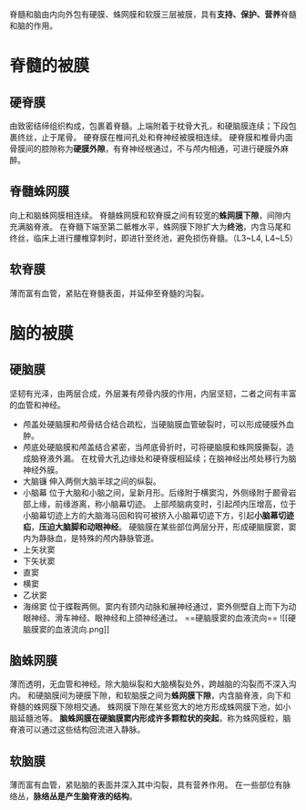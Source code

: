 脊髓和脑由内向外包有硬膜、蛛网膜和软膜三层被膜，具有**支持、保护、营养**脊髓和脑的作用。
# 脊髓的被膜
## 硬脊膜
由致密结缔组织构成，包裹着脊髓。上端附着于枕骨大孔，和硬脑膜连续；下段包裹终丝，止于尾骨。
硬脊膜在椎间孔处和脊神经被膜相连续。
硬脊膜和椎骨内面骨膜间的腔隙称为**硬膜外隙**，有脊神经根通过，不与颅内相通，可进行硬膜外麻醉。
## 脊髓蛛网膜
向上和脑蛛网膜相连续。
脊髓蛛网膜和软脊膜之间有较宽的**蛛网膜下隙**，间隙内充满脑脊液。
在脊髓下端至第二骶椎水平，蛛网膜下隙扩大为**终池**，内含马尾和终丝，临床上进行腰椎穿刺时，即进针至终池，避免损伤脊髓。（L3~L4, L4~L5）
## 软脊膜
薄而富有血管，紧贴在脊髓表面，并延伸至脊髓的沟裂。
# 脑的被膜
## 硬脑膜
坚韧有光泽，由两层合成，外层兼有颅骨内膜的作用，内层坚韧，二者之间有丰富的血管和神经。
- 颅盖处硬脑膜和颅骨结合结合疏松，当硬脑膜血管破裂时，可以形成硬膜外血肿。
- 颅底处硬脑膜和颅盖结合紧密，当颅底骨折时，可将硬脑膜和蛛网膜撕裂，造成脑脊液外漏。
在枕骨大孔边缘处和硬脊膜相延续；在脑神经出颅处移行为脑神经外膜。
- 大脑镰
  伸入两侧大脑半球之间的纵裂。
- 小脑幕
  位于大脑和小脑之间，呈新月形。后缘附于横窦沟，外侧缘附于颞骨岩部上缘，前缘游离，称小脑幕切迹。
  上部颅脑病变时，引起颅内压增高，位于小脑幕切迹上方的大脑海马回和钩可被挤入小脑幕切迹下方，引起**小脑幕切迹疝**，**压迫大脑脚和动眼神经**。
硬脑膜在某些部位两层分开，形成硬脑膜窦，窦内为静脉血，是特殊的颅内静脉管道。
- 上矢状窦
- 下矢状窦
- 直窦
- 横窦
- 乙状窦
- 海绵窦
  位于蝶鞍两侧。窦内有颈内动脉和展神经通过，窦外侧壁自上而下为动眼神经、滑车神经、眼神经和上颌神经通过。
==硬脑膜窦的血液流向==
![[硬脑膜窦的血液流向.png]]
## 脑蛛网膜
薄而透明，无血管和神经。除大脑纵裂和大脑横裂处外，跨越脑的沟裂而不深入沟内。
和硬脑膜间为硬膜下隙，和软脑膜之间为**蛛网膜下隙**，内含脑脊液，向下和脊髓的蛛网膜下隙相交通。
蛛网膜下隙在某些宽大的地方形成蛛网膜下池，如小脑延髓池等。
**脑蛛网膜在硬脑膜窦内形成许多颗粒状的突起**，称为蛛网膜粒，脑脊液可以通过这些结构回流进入静脉。
## 软脑膜
薄而富有血管，紧贴脑的表面并深入其中沟裂，具有营养作用。
在一些部位有脉络丛，**脉络丛是产生脑脊液的结构**。

